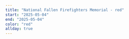 ```yaml
---
title: "National Fallen Firefighters Memorial - red"
start: "2025-05-04"
end: "2025-05-04"
color: "red"
allday: true
---
```


